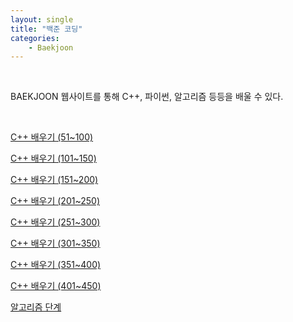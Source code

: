 ```yaml
---
layout: single
title: "백준 코딩"
categories:
    - Baekjoon
---
```


<br>

BAEKJOON 웹사이트를 통해 C++, 파이썬, 알고리즘 등등을 배울 수 있다.

<br>

[C++ 배우기 (51~100)](https://www.acmicpc.net/workbook/view/567)

[C++ 배우기 (101~150)](https://www.acmicpc.net/workbook/view/568)

[C++ 배우기 (151~200)](https://www.acmicpc.net/workbook/view/569)

[C++ 배우기 (201~250)](https://www.acmicpc.net/workbook/view/570)

[C++ 배우기 (251~300)](https://www.acmicpc.net/workbook/view/571)

[C++ 배우기 (301~350)](https://www.acmicpc.net/workbook/view/598)

[C++ 배우기 (351~400)](https://www.acmicpc.net/workbook/view/617)

[C++ 배우기 (401~450)](https://www.acmicpc.net/workbook/view/637)

[알고리즘 단계](https://www.acmicpc.net/step)

